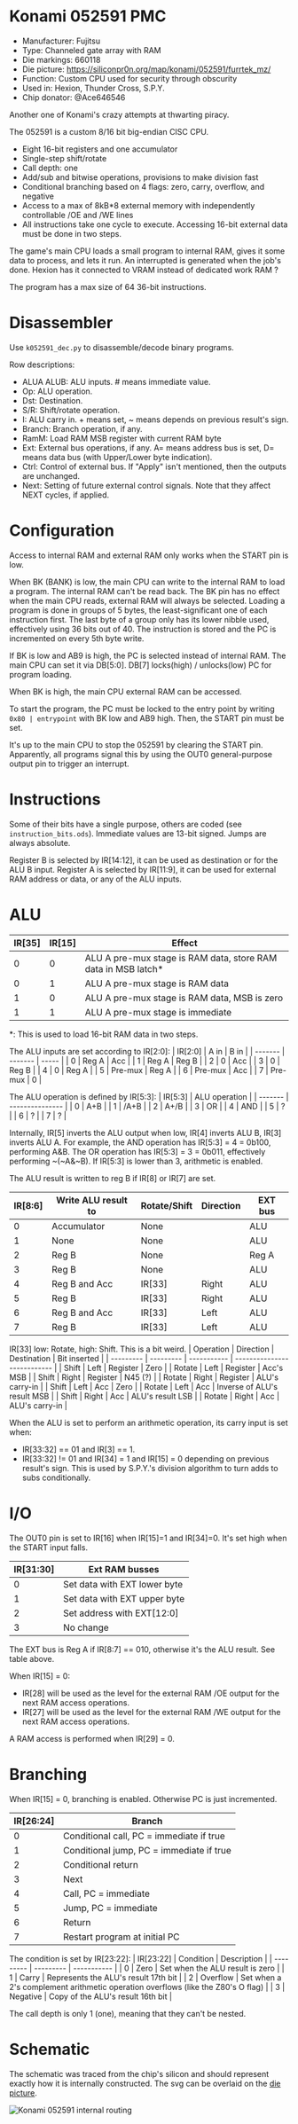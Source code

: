 # Konami 052591 PMC

 * Manufacturer: Fujitsu
 * Type: Channeled gate array with RAM
 * Die markings: 660118
 * Die picture: https://siliconpr0n.org/map/konami/052591/furrtek_mz/
 * Function: Custom CPU used for security through obscurity
 * Used in: Hexion, Thunder Cross, S.P.Y.
 * Chip donator: @Ace646546

Another one of Konami's crazy attempts at thwarting piracy.

The 052591 is a custom 8/16 bit big-endian CISC CPU.
* Eight 16-bit registers and one accumulator
* Single-step shift/rotate
* Call depth: one
* Add/sub and bitwise operations, provisions to make division fast
* Conditional branching based on 4 flags: zero, carry, overflow, and negative
* Access to a max of 8kB*8 external memory with independently controllable /OE and /WE lines
* All instructions take one cycle to execute. Accessing 16-bit external data must be done in two steps.

The game's main CPU loads a small program to internal RAM, gives it some data to process, and lets it run. An interrupted is generated when the job's done.
Hexion has it connected to VRAM instead of dedicated work RAM ?

The program has a max size of 64 36-bit instructions.

# Disassembler

Use `k052591_dec.py` to disassemble/decode binary programs.

Row descriptions:
* ALUA ALUB: ALU inputs. # means immediate value.
* Op: ALU operation.
* Dst: Destination.
* S/R: Shift/rotate operation.
* I: ALU carry in. + means set, ~ means depends on previous result's sign.
* Branch: Branch operation, if any.
* RamM: Load RAM MSB register with current RAM byte
* Ext: External bus operations, if any. A= means address bus is set, D= means data bus (with Upper/Lower byte indication).
* Ctrl: Control of external bus. If "Apply" isn't mentioned, then the outputs are unchanged.
* Next: Setting of future external control signals. Note that they affect NEXT cycles, if applied.

# Configuration

Access to internal RAM and external RAM only works when the START pin is low.

When BK (BANK) is low, the main CPU can write to the internal RAM to load a program.
The internal RAM can't be read back. The BK pin has no effect when the main CPU reads, external RAM will always be selected.
Loading a program is done in groups of 5 bytes, the least-significant one of each instruction first. The last byte of a group only has its lower nibble used, effectively using 36 bits out of 40.
The instruction is stored and the PC is incremented on every 5th byte write.

If BK is low and AB9 is high, the PC is selected instead of internal RAM. The main CPU can set it via DB[5:0]. DB[7] locks(high) / unlocks(low) PC for program loading.

When BK is high, the main CPU external RAM can be accessed.

To start the program, the PC must be locked to the entry point by writing `0x80 | entrypoint` with BK low and AB9 high. Then, the START pin must be set.

It's up to the main CPU to stop the 052591 by clearing the START pin. Apparently, all programs signal this by using the OUT0 general-purpose output pin to trigger an interrupt.

# Instructions

Some of their bits have a single purpose, others are coded (see `instruction_bits.ods`).
Immediate values are 13-bit signed. Jumps are always absolute.

Register B is selected by IR[14:12], it can be used as destination or for the ALU B input.
Register A is selected by IR[11:9], it can be used for external RAM address or data, or any of the ALU inputs.

# ALU

| IR[35] | IR[15] | Effect |
| ------ | ------ | --------------------------------------------------------------- |
| 0      | 0      | ALU A pre-mux stage is RAM data, store RAM data in MSB latch*   |
| 0      | 1      | ALU A pre-mux stage is RAM data                                 |
| 1      | 0      | ALU A pre-mux stage is RAM data, MSB is zero                    |
| 1      | 1      | ALU A pre-mux stage is immediate                                |

*: This is used to load 16-bit RAM data in two steps.

The ALU inputs are set according to IR[2:0]:
| IR[2:0] | A in    | B in  |
| ------- | ------- | ----- |
| 0       | Reg A   | Acc   |
| 1       | Reg A   | Reg B |
| 2       | 0       | Acc   |
| 3       | 0       | Reg B |
| 4       | 0       | Reg A |
| 5       | Pre-mux | Reg A |
| 6       | Pre-mux | Acc   |
| 7       | Pre-mux | 0     |

The ALU operation is defined by IR[5:3]:
| IR[5:3] | ALU operation   |
| ------- | --------------- |
| 0       | A+B             |
| 1       | /A+B            |
| 2       | A+/B            |
| 3       | OR              |
| 4       | AND             |
| 5       | ? |
| 6       | ? |
| 7       | ? |

Internally, IR[5] inverts the ALU output when low, IR[4] inverts ALU B, IR[3] inverts ALU A.
For example, the AND operation has IR[5:3] = 4 = 0b100, performing A&B. The OR operation has IR[5:3] = 3 = 0b011, effectively performing ~(~A&~B).
If IR[5:3] is lower than 3, arithmetic is enabled.

The ALU result is written to reg B if IR[8] or IR[7] are set.

| IR[8:6] | Write ALU result to | Rotate/Shift | Direction | EXT bus |
| ------- | ------------------- | ------------ | --------- | ------- |
| 0       | Accumulator         | None         |           | ALU     |
| 1       | None                | None         |           | ALU     |
| 2       | Reg B               | None         |           | Reg A   |
| 3       | Reg B               | None         |           | ALU     |
| 4       | Reg B and Acc       | IR[33]       | Right     | ALU     |
| 5       | Reg B               | IR[33]       | Right     | ALU     |
| 6       | Reg B and Acc       | IR[33]       | Left      | ALU     |
| 7       | Reg B               | IR[33]       | Left      | ALU     |

IR[33] low: Rotate, high: Shift. This is a bit weird.
| Operation | Direction | Destination | Bit inserted                |
| --------- | --------- | ----------- | --------------------------- |
| Shift     | Left      | Register    | Zero                        |
| Rotate    | Left      | Register    | Acc's MSB                   |
| Shift     | Right     | Register    | N45 (?)                     |
| Rotate    | Right     | Register    | ALU's carry-in              |
| Shift     | Left      | Acc         | Zero                        |
| Rotate    | Left      | Acc         | Inverse of ALU's result MSB |
| Shift     | Right     | Acc         | ALU's result LSB            |
| Rotate    | Right     | Acc         | ALU's carry-in              |

When the ALU is set to perform an arithmetic operation, its carry input is set when:
* IR[33:32] == 01 and IR[3] == 1.
* IR[33:32] != 01 and IR[34] = 1 and IR[15] = 0 depending on previous result's sign. This is used by S.P.Y.'s division algorithm to turn adds to subs conditionally.

# I/O

The OUT0 pin is set to IR[16] when IR[15]=1 and IR[34]=0. It's set high when the START input falls.

| IR[31:30] | Ext RAM busses               |
| --------- | ---------------------------- |
| 0         | Set data with EXT lower byte |
| 1         | Set data with EXT upper byte |
| 2         | Set address with EXT[12:0]   |
| 3         | No change                    |

The EXT bus is Reg A if IR[8:7] == 010, otherwise it's the ALU result. See table above.

When IR[15] = 0:
* IR[28] will be used as the level for the external RAM /OE output for the next RAM access operations.
* IR[27] will be used as the level for the external RAM /WE output for the next RAM access operations.

A RAM access is performed when IR[29] = 0.

# Branching

When IR[15] = 0, branching is enabled. Otherwise PC is just incremented.

| IR[26:24] | Branch                                   |
| --------- | ---------------------------------------- |
| 0         | Conditional call, PC = immediate if true |
| 1         | Conditional jump, PC = immediate if true |
| 2         | Conditional return                       |
| 3         | Next                                     |
| 4         | Call, PC = immediate                     |
| 5         | Jump, PC = immediate                     |
| 6         | Return                                   |
| 7         | Restart program at initial PC            |

The condition is set by IR[23:22]:
| IR[23:22] | Condition | Description |
| --------- | --------- | ----------- |
| 0         | Zero      | Set when the ALU result is zero |
| 1         | Carry     | Represents the ALU's result 17th bit |
| 2         | Overflow  | Set when a 2's complement arithmetic operation overflows (like the Z80's O flag) |
| 3         | Negative  | Copy of the ALU's result 16th bit |

The call depth is only 1 (one), meaning that they can't be nested.

# Schematic

The schematic was traced from the chip's silicon and should represent exactly how it is internally constructed. The svg can be overlaid on the [die picture](https://siliconpr0n.org/map/konami/052591/furrtek_mz/).

![Konami 052591 internal routing](052591_trace.png)
